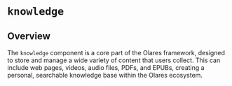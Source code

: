 # `knowledge`

## Overview

The `knowledge` component is a core part of the Olares framework, designed to store and manage a wide variety of content that users collect. This can include web pages, videos, audio files, PDFs, and EPUBs, creating a personal, searchable knowledge base within the Olares ecosystem.
